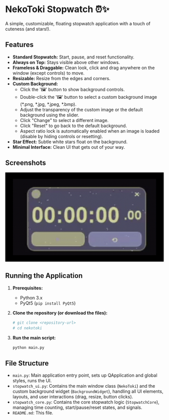# NekoToki Stopwatch ⏰✨

A simple, customizable, floating stopwatch application with a touch of cuteness (and stars!).

## Features

*   **Standard Stopwatch:** Start, pause, and reset functionality.
*   **Always on Top:** Stays visible above other windows.
*   **Frameless & Draggable:** Clean look, click and drag anywhere on the window (except controls) to move.
*   **Resizable:** Resize from the edges and corners.
*   **Custom Background:**
    *   Click the '🖼️' button to show background controls.
    *   Double-click the '🖼️' button to select a custom background image (*.png, *.jpg, *.jpeg, *.bmp).
    *   Adjust the transparency of the custom image or the default background using the slider.
    *   Click "Change" to select a different image.
    *   Click "Reset" to go back to the default background.
    *   Aspect ratio lock is automatically enabled when an image is loaded (disable by hiding controls or resetting).
*   **Star Effect:** Subtle white stars float on the background.
*   **Minimal Interface:** Clean UI that gets out of your way.

## Screenshots

![Video](stop.gif)
## Running the Application

1.  **Prerequisites:**
    *   Python 3.x
    *   PyQt5 (`pip install PyQt5`)

2.  **Clone the repository (or download the files):**
    ```bash
    # git clone <repository-url>
    # cd nekotoki
    ```

3.  **Run the main script:**
    ```bash
    python main.py
    ```

## File Structure

*   `main.py`: Main application entry point, sets up QApplication and global styles, runs the UI.
*   `stopwatch_ui.py`: Contains the main window class (`NekoToki`) and the custom background widget (`BackgroundWidget`), handling all UI elements, layouts, and user interactions (drag, resize, button clicks).
*   `stopwatch_core.py`: Contains the core stopwatch logic (`StopwatchCore`), managing time counting, start/pause/reset states, and signals.
*   `README.md`: This file.

